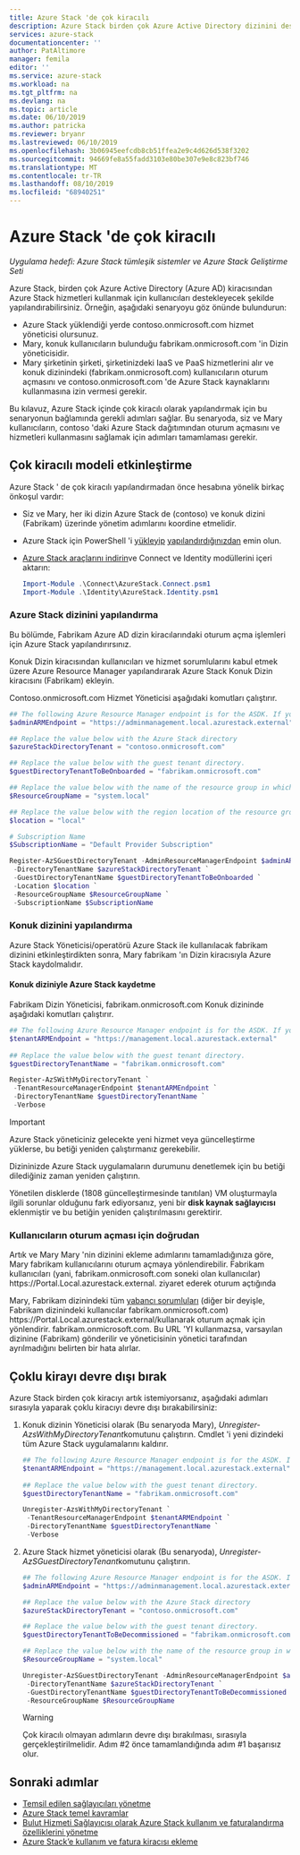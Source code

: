 ```yaml
---
title: Azure Stack 'de çok kiracılı
description: Azure Stack birden çok Azure Active Directory dizinini desteklemeyi öğrenin
services: azure-stack
documentationcenter: ''
author: PatAltimore
manager: femila
editor: ''
ms.service: azure-stack
ms.workload: na
ms.tgt_pltfrm: na
ms.devlang: na
ms.topic: article
ms.date: 06/10/2019
ms.author: patricka
ms.reviewer: bryanr
ms.lastreviewed: 06/10/2019
ms.openlocfilehash: 3b06945eefcdb8cb51ffea2e9c4d626d538f3202
ms.sourcegitcommit: 94669fe8a55fadd3103e80be307e9e8c823bf746
ms.translationtype: MT
ms.contentlocale: tr-TR
ms.lasthandoff: 08/10/2019
ms.locfileid: "68940251"
---
```

# <a name="multi-tenancy-in-azure-stack"></a>Azure Stack 'de çok kiracılı

*Uygulama hedefi: Azure Stack tümleşik sistemler ve Azure Stack Geliştirme Seti*

Azure Stack, birden çok Azure Active Directory (Azure AD) kiracısından Azure Stack hizmetleri kullanmak için kullanıcıları destekleyecek şekilde yapılandırabilirsiniz. Örneğin, aşağıdaki senaryoyu göz önünde bulundurun:

- Azure Stack yüklendiği yerde contoso.onmicrosoft.com hizmet yöneticisi olursunuz.
- Mary, konuk kullanıcıların bulunduğu fabrikam.onmicrosoft.com 'in Dizin yöneticisidir.
- Mary şirketinin şirketi, şirketinizdeki IaaS ve PaaS hizmetlerini alır ve konuk dizinindeki (fabrikam.onmicrosoft.com) kullanıcıların oturum açmasını ve contoso.onmicrosoft.com 'de Azure Stack kaynaklarını kullanmasına izin vermesi gerekir.

Bu kılavuz, Azure Stack içinde çok kiracılı olarak yapılandırmak için bu senaryonun bağlamında gerekli adımları sağlar. Bu senaryoda, siz ve Mary kullanıcıların, contoso 'daki Azure Stack dağıtımından oturum açmasını ve hizmetleri kullanmasını sağlamak için adımları tamamlaması gerekir.  

## <a name="enable-multi-tenancy"></a>Çok kiracılı modeli etkinleştirme

Azure Stack ' de çok kiracılı yapılandırmadan önce hesabına yönelik birkaç önkoşul vardır:
  
 - Siz ve Mary, her iki dizin Azure Stack de (contoso) ve konuk dizini (Fabrikam) üzerinde yönetim adımlarını koordine etmelidir.  
 - Azure Stack için PowerShell 'i [yükleyip](azure-stack-powershell-install.md) [yapılandırdığınızdan](azure-stack-powershell-configure-admin.md) emin olun.
 - [Azure Stack araçlarını indirin](azure-stack-powershell-download.md)ve Connect ve Identity modüllerini içeri aktarın:

    ```powershell  
    Import-Module .\Connect\AzureStack.Connect.psm1
    Import-Module .\Identity\AzureStack.Identity.psm1
    ```

### <a name="configure-azure-stack-directory"></a>Azure Stack dizinini yapılandırma

Bu bölümde, Fabrikam Azure AD dizin kiracılarındaki oturum açma işlemleri için Azure Stack yapılandırırsınız.

Konuk Dizin kiracısından kullanıcıları ve hizmet sorumlularını kabul etmek üzere Azure Resource Manager yapılandırarak Azure Stack Konuk Dizin kiracısını (Fabrikam) ekleyin.

Contoso.onmicrosoft.com Hizmet Yöneticisi aşağıdaki komutları çalıştırır.

```powershell  
## The following Azure Resource Manager endpoint is for the ASDK. If you are in a multinode environment, contact your operator or service provider to get the endpoint.
$adminARMEndpoint = "https://adminmanagement.local.azurestack.external"

## Replace the value below with the Azure Stack directory
$azureStackDirectoryTenant = "contoso.onmicrosoft.com"

## Replace the value below with the guest tenant directory. 
$guestDirectoryTenantToBeOnboarded = "fabrikam.onmicrosoft.com"

## Replace the value below with the name of the resource group in which the directory tenant registration resource should be created (resource group must already exist).
$ResourceGroupName = "system.local"

## Replace the value below with the region location of the resource group. 
$location = "local"

# Subscription Name
$SubscriptionName = "Default Provider Subscription"

Register-AzSGuestDirectoryTenant -AdminResourceManagerEndpoint $adminARMEndpoint `
 -DirectoryTenantName $azureStackDirectoryTenant `
 -GuestDirectoryTenantName $guestDirectoryTenantToBeOnboarded `
 -Location $location `
 -ResourceGroupName $ResourceGroupName `
 -SubscriptionName $SubscriptionName
```

### <a name="configure-guest-directory"></a>Konuk dizinini yapılandırma

Azure Stack Yöneticisi/operatörü Azure Stack ile kullanılacak fabrikam dizinini etkinleştirdikten sonra, Mary fabrikam 'ın Dizin kiracısıyla Azure Stack kaydolmalıdır.

#### <a name="registering-azure-stack-with-the-guest-directory"></a>Konuk diziniyle Azure Stack kaydetme

Fabrikam Dizin Yöneticisi, fabrikam.onmicrosoft.com Konuk dizininde aşağıdaki komutları çalıştırır.

```powershell
## The following Azure Resource Manager endpoint is for the ASDK. If you are in a multinode environment, contact your operator or service provider to get the endpoint.
$tenantARMEndpoint = "https://management.local.azurestack.external"
    
## Replace the value below with the guest tenant directory. 
$guestDirectoryTenantName = "fabrikam.onmicrosoft.com"

Register-AzSWithMyDirectoryTenant `
 -TenantResourceManagerEndpoint $tenantARMEndpoint `
 -DirectoryTenantName $guestDirectoryTenantName `
 -Verbose 
```

> [!IMPORTANT]
> Azure Stack yöneticiniz gelecekte yeni hizmet veya güncelleştirme yüklerse, bu betiği yeniden çalıştırmanız gerekebilir.
>
> Dizininizde Azure Stack uygulamaların durumunu denetlemek için bu betiği dilediğiniz zaman yeniden çalıştırın.
>
> Yönetilen disklerde (1808 güncelleştirmesinde tanıtılan) VM oluşturmayla ilgili sorunlar olduğunu fark ediyorsanız, yeni bir **disk kaynak sağlayıcısı** eklenmiştir ve bu betiğin yeniden çalıştırılmasını gerektirir.

### <a name="direct-users-to-sign-in"></a>Kullanıcıların oturum açması için doğrudan

Artık ve Mary Mary 'nin dizinini ekleme adımlarını tamamladığınıza göre, Mary fabrikam kullanıcılarını oturum açmaya yönlendirebilir.  Fabrikam kullanıcıları (yani, fabrikam.onmicrosoft.com soneki olan kullanıcılar) https\://Portal.Local.azurestack.external. ziyaret ederek oturum açtığında  

Mary, Fabrikam dizinindeki tüm [yabancı sorumluları](/azure/role-based-access-control/rbac-and-directory-admin-roles) (diğer bir deyişle, Fabrikam dizinindeki kullanıcılar fabrikam.onmicrosoft.com) https\://Portal.Local.azurestack.external/kullanarak oturum açmak için yönlendirir. fabrikam.onmicrosoft.com.  Bu URL 'YI kullanmazsa, varsayılan dizinine (Fabrikam) gönderilir ve yöneticisinin yönetici tarafından ayrılmadığını belirten bir hata alırlar.

## <a name="disable-multi-tenancy"></a>Çoklu kirayı devre dışı bırak

Azure Stack birden çok kiracıyı artık istemiyorsanız, aşağıdaki adımları sırasıyla yaparak çoklu kiracıyı devre dışı bırakabilirsiniz:

1. Konuk dizinin Yöneticisi olarak (Bu senaryoda Mary), *Unregister-AzsWithMyDirectoryTenant*komutunu çalıştırın. Cmdlet 'i yeni dizindeki tüm Azure Stack uygulamalarını kaldırır.

    ``` PowerShell
    ## The following Azure Resource Manager endpoint is for the ASDK. If you are in a multinode environment, contact your operator or service provider to get the endpoint.
    $tenantARMEndpoint = "https://management.local.azurestack.external"
        
    ## Replace the value below with the guest tenant directory. 
    $guestDirectoryTenantName = "fabrikam.onmicrosoft.com"
    
    Unregister-AzsWithMyDirectoryTenant `
     -TenantResourceManagerEndpoint $tenantARMEndpoint `
     -DirectoryTenantName $guestDirectoryTenantName `
     -Verbose 
    ```

2. Azure Stack hizmet yöneticisi olarak (Bu senaryoda), *Unregister-AzSGuestDirectoryTenant*komutunu çalıştırın. 

    ``` PowerShell  
    ## The following Azure Resource Manager endpoint is for the ASDK. If you are in a multinode environment, contact your operator or service provider to get the endpoint.
    $adminARMEndpoint = "https://adminmanagement.local.azurestack.external"
    
    ## Replace the value below with the Azure Stack directory
    $azureStackDirectoryTenant = "contoso.onmicrosoft.com"
    
    ## Replace the value below with the guest tenant directory. 
    $guestDirectoryTenantToBeDecommissioned = "fabrikam.onmicrosoft.com"
    
    ## Replace the value below with the name of the resource group in which the directory tenant registration resource should be created (resource group must already exist).
    $ResourceGroupName = "system.local"
    
    Unregister-AzSGuestDirectoryTenant -AdminResourceManagerEndpoint $adminARMEndpoint `
     -DirectoryTenantName $azureStackDirectoryTenant `
     -GuestDirectoryTenantName $guestDirectoryTenantToBeDecommissioned `
     -ResourceGroupName $ResourceGroupName
    ```

    > [!WARNING]
    > Çok kiracılı olmayan adımların devre dışı bırakılması, sırasıyla gerçekleştirilmelidir. Adım #2 önce tamamlandığında adım #1 başarısız olur.

## <a name="next-steps"></a>Sonraki adımlar

- [Temsil edilen sağlayıcıları yönetme](azure-stack-delegated-provider.md)
- [Azure Stack temel kavramlar](azure-stack-overview.md)
- [Bulut Hizmeti Sağlayıcısı olarak Azure Stack kullanım ve faturalandırma özelliklerini yönetme](azure-stack-add-manage-billing-as-a-csp.md)
- [Azure Stack’e kullanım ve fatura kiracısı ekleme](azure-stack-csp-howto-register-tenants.md)
